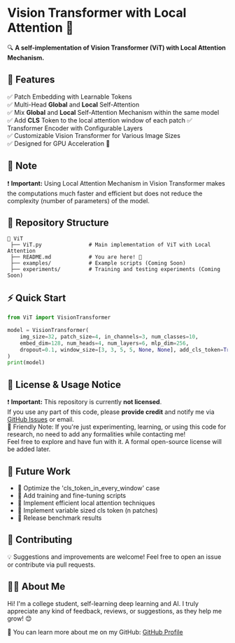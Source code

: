 
# **Vision Transformer with Local Attention 🚀**

🔍 **A self-implementation of Vision Transformer (ViT) with Local Attention Mechanism.**  

## **🌟 Features**
✅ Patch Embedding with Learnable Tokens  
✅ Multi-Head **Global** and **Local** Self-Attention  
✅ Mix **Global** and **Local** Self-Attention Mechanism within the same model  
✅ Add **CLS** Token to the local attention window of each patch
✅ Transformer Encoder with Configurable Layers  
✅ Customizable Vision Transformer for Various Image Sizes  
✅ Designed for GPU Acceleration 🚀  

## **📝 Note**
❗ **Important:** Using Local Attention Mechanism in Vision Transformer makes the computations much faster and efficient but does not reduce the complexity (number of parameters) of the model.

## **📂 Repository Structure**
```
📁 ViT
 ├── ViT.py               # Main implementation of ViT with Local Attention
 ├── README.md            # You are here! 📜
 ├── examples/            # Example scripts (Coming Soon)  
 ├── experiments/         # Training and testing experiments (Coming Soon)  
```

## **⚡ Quick Start**
```python
from ViT import VisionTransformer

model = VisionTransformer(
    img_size=32, patch_size=4, in_channels=3, num_classes=10,
    embed_dim=128, num_heads=4, num_layers=6, mlp_dim=256,
    dropout=0.1, window_size=[3, 3, 5, 5, None, None], add_cls_token=True
)
print(model)
```

## **📜 License & Usage Notice**
❗ **Important:** This repository is currently **not licensed**.  
If you use any part of this code, please **provide credit** and notify me via [GitHub Issues](https://github.com/komil-parmar/ViT_with_Local_Attention/issues) or email.  
💬 Friendly Note: If you're just experimenting, learning, or using this code for research, no need to add any formalities while contacting me!  
Feel free to explore and have fun with it. 
A formal open-source license will be added later.  

## **🚀 Future Work**
- 📌 Optimize the 'cls_token_in_every_window' case
- 📌 Add training and fine-tuning scripts  
- 📌 Implement efficient local attention techniques  
- 📌 Implement variable sized cls token (n patches)
- 📌 Release benchmark results  

## **💬 Contributing**
💡 Suggestions and improvements are welcome! Feel free to open an issue or contribute via pull requests.  

## **👨‍🎓 About Me**
Hi! I'm a college student, self-learning deep learning and AI.
I truly appreciate any kind of feedback, reviews, or suggestions, as they help me grow! 😊

📌 You can learn more about me on my GitHub: [GitHub Profile](https://github.com/Komil-parmar/Komil-parmar)
